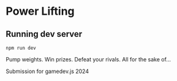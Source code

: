 # Power Lifting

## Running dev server

`npm run dev`

Pump weights. Win prizes. Defeat your rivals. All for the sake of...

Submission for gamedev.js 2024
